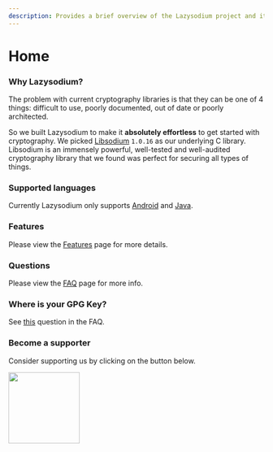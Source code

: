 ```yaml
---
description: Provides a brief overview of the Lazysodium project and its goals.
---
```


# Home

### Why Lazysodium?

The problem with current cryptography libraries is that they can be one of 4 things: difficult to use, poorly documented, out of date or poorly architected.

So we built Lazysodium to make it **absolutely effortless** to get started with cryptography. We picked [Libsodium](https://github.com/jedisct1/libsodium) `1.0.16` as our underlying C library. Libsodium is an immensely powerful, well-tested and well-audited cryptography library that we found was perfect for securing all types of things.

### Supported languages

Currently Lazysodium only supports [Android](https://github.com/terl/lazysodium-android) and [Java](https://github.com/terl/lazysodium-java).

### Features

Please view the [Features](features.md) page for more details.

### Questions

Please view the [FAQ](faq.md) page for more info.

### Where is your GPG Key?

See [this](faq.md#how-do-i-verify-a-file-through-gpg) question in the FAQ.

### Become a supporter
Consider supporting us by clicking on the button below.

<a href="https://www.patreon.com/terlacious"><img src="https://filedn.com/lssh2fV92SE8dRT5CWJvvSy/patron_button.png" width="140" /></a>
